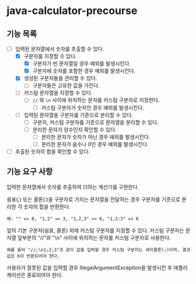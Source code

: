 # java-calculator-precourse

## 기능 목록
- [ ] 입력된 문자열에서 숫자를 추출할 수 있다.
  - [X] 구분자를 지정할 수 있다.
    - [X] 구분자가 빈 문자열일 경우 예외를 발생시킨다.
    - [X] 구분자에 숫자를 포함한 경우 예외를 발생시킨다.
  - [X] 생성된 구분자들을 관리할 수 있다.
    - [ ] 구분자들은 고유한 값을 가진다.
  - [ ] 커스텀 문자열을 지정할 수 있다.
    - [ ] `//` 와 `\n` 사이에 위치하는 문자를 커스텀 구분자로 지정한다.
      - [ ] 커스텀 구분자가 숫자인 경우 예외를 발생시킨다.
  - [ ] 입력된 문자열을 구분자를 기준으로 분리할 수 있다.
    - [ ] 구분자, 커스텀 구분자를 기준으로 문자열을 분리할 수 있다.
    - [ ] 분리한 문자가 양수인지 확인할 수 있다.
      - [ ] 분리한 문자가 숫자가 아닌 경우 예외를 발생시킨다.
      - [ ] 분리한 문자가 음수나 0인 경우 예외를 발생시킨다.
- [ ] 추출된 숫자의 합을 확인할 수 있다.
 
## 기능 요구 사항
입력한 문자열에서 숫자를 추출하여 더하는 계산기를 구현한다.

쉼표(,) 또는 콜론(:)을 구분자로 가지는 문자열을 전달하는 경우 구분자를 기준으로 분리한 각 숫자의 합을 반환한다.
```
예: "" => 0, "1,2" => 3, "1,2,3" => 6, "1,2:3" => 6
```

앞의 기본 구분자(쉼표, 콜론) 외에 커스텀 구분자를 지정할 수 있다. 커스텀 구분자는 문자열 앞부분의 "//"와 "\n" 사이에 위치하는 문자를 커스텀 구분자로 사용한다.
```
예를 들어 "//;\n1;2;3"과 같이 값을 입력할 경우 커스텀 구분자는 세미콜론(;)이며, 결과 값은 6이 반환되어야 한다.
```

사용자가 잘못된 값을 입력할 경우 IllegalArgumentException을 발생시킨 후 애플리케이션은 종료되어야 한다.